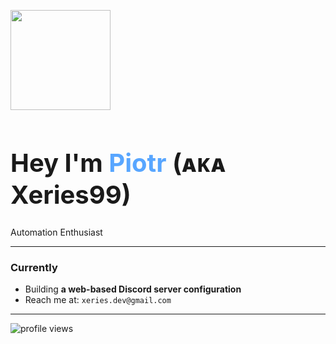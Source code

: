 <p aling="center">
  <img src="https://media.giphy.com/media/3ohs4BSacFKI7A717y/giphy.gif" width="160" alt="">
</p>
<h1 aling="center" style="font-size: 2.5rem; font-weight: bold;">Hey I'm <span style="color:#58a6ff;">Piotr</span> (ᴀᴋᴀ Xeries99)</h1>
<p aling="center">
  Automation Enthusiast
</p>

------

### Currently

- Building **a web-based Discord server configuration**
- Reach me at: `xeries.dev@gmail.com`

------

<p aling="center">
<img src="https://komarev.com/ghpvc/?username=Xeries99&label=Profile%20Views&color=blue" alt="profile views"/>
</p>
